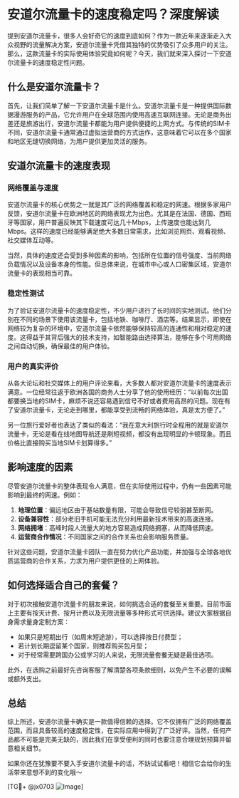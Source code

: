 # 安道尔流量卡的速度稳定吗？深度解读

提到安道尔流量卡，很多人会好奇它的速度到底如何？作为一款近年来逐渐走入大众视野的流量解决方案，安道尔流量卡凭借其独特的优势吸引了众多用户的关注。那么，这款流量卡的实际使用体验究竟如何呢？今天，我们就来深入探讨一下安道尔流量卡的速度稳定性问题。

## 什么是安道尔流量卡？

首先，让我们简单了解一下安道尔流量卡是什么。安道尔流量卡是一种提供国际数据漫游服务的产品，它允许用户在全球范围内使用高速互联网连接。无论是商务出差还是旅游出行，安道尔流量卡都能为用户提供便捷的上网方式。与传统的SIM卡不同，安道尔流量卡通常通过虚拟运营商的方式运作，这意味着它可以在多个国家和地区无缝切换网络，为用户提供更加灵活的服务。

## 安道尔流量卡的速度表现

### 网络覆盖与速度

安道尔流量卡的核心优势之一就是其广泛的网络覆盖和稳定的网速。根据多家用户反馈，安道尔流量卡在欧洲地区的网络表现尤为出色。尤其是在法国、德国、西班牙等国家，用户普遍反映其下载速度可达几十Mbps，上传速度也能达到几Mbps。这样的速度已经能够满足绝大多数日常需求，比如浏览网页、观看视频、社交媒体互动等。

当然，具体的速度还会受到多种因素的影响，包括所在位置的信号强度、当前网络负载情况以及设备本身的性能。但总体来说，在城市中心或人口密集区域，安道尔流量卡的表现相当可靠。

### 稳定性测试

为了验证安道尔流量卡的速度稳定性，不少用户进行了长时间的实地测试。他们分别在不同的场景下使用该流量卡，包括地铁、咖啡厅、酒店等。结果显示，即使在网络较为复杂的环境中，安道尔流量卡依然能够保持较高的连通性和相对稳定的速度。这得益于其背后强大的技术支持，如智能路由选择算法，能够在多个可用网络之间自动切换，确保最佳的用户体验。

### 用户的真实评价

从各大论坛和社交媒体上的用户评论来看，大多数人都对安道尔流量卡的速度表示满意。一位经常往返于欧洲各国的商务人士分享了他的使用经历：“以前每次出国都要换当地的SIM卡，麻烦不说还容易遇到信号不好或者费用高昂的问题。现在有了安道尔流量卡，无论走到哪里，都能享受到流畅的网络体验，真是太方便了。”

另一位旅行爱好者也表达了类似的看法：“我在意大利旅行时全程用的就是安道尔流量卡，无论是看在线地图导航还是刷短视频，都没有出现明显的卡顿现象。而且价格比直接购买当地SIM卡划算得多。”

## 影响速度的因素

尽管安道尔流量卡的整体表现令人满意，但在实际使用过程中，仍有一些因素可能影响到最终的网速。例如：

1. **地理位置**：偏远地区由于基站数量有限，可能会导致信号较弱甚至断网。
2. **设备兼容性**：部分老旧手机可能无法充分利用最新技术带来的高速连接。
3. **网络拥堵**：高峰时段人流量大的地方容易造成网络拥塞，从而降低网速。
4. **运营商合作情况**：不同国家之间的合作关系也会影响服务质量。

针对这些问题，安道尔流量卡团队一直在努力优化产品功能，并加强与全球各地优质运营商的合作关系，力求为用户提供更佳的上网体验。

## 如何选择适合自己的套餐？

对于初次接触安道尔流量卡的朋友来说，如何挑选合适的套餐至关重要。目前市面上主要有按天计费、按月计费以及无限流量等多种形式可供选择。建议大家根据自身需求量身定制方案：

- 如果只是短期出行（如周末短途游），可以选择按日付费型；
- 若计划长期逗留某个国家，则推荐购买包月型；
- 对于经常需要跨国办公或学习的人来说，无限流量套餐无疑是最佳选项。

此外，在选购之前最好先咨询客服了解清楚各项条款细则，以免产生不必要的误解或额外支出。

## 总结

综上所述，安道尔流量卡确实是一款值得信赖的选择。它不仅拥有广泛的网络覆盖范围，而且具备较高的速度稳定性，在实际应用中得到了广泛好评。当然，任何产品都不可能是完美无缺的，因此我们在享受便利的同时也要注意合理规划预算并留意相关细节。

如果你还在犹豫要不要入手安道尔流量卡的话，不妨试试看吧！相信它会给你的生活带来意想不到的变化哦～

[TG💪+ @jx0703 ![Image](https://github.com/user-attachments/assets/dbca1d08-cadb-493c-b0ec-ad6f7a83f270)]